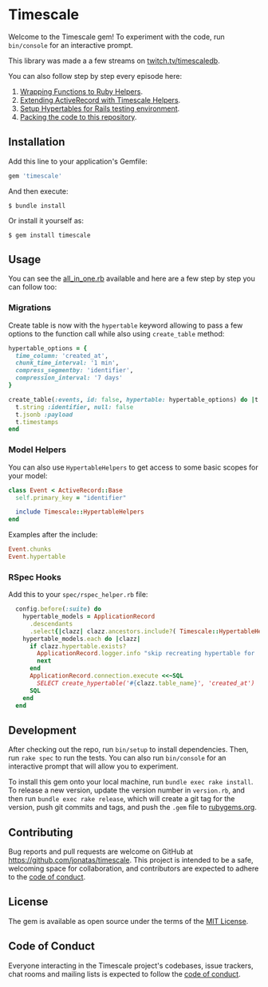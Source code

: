 # Timescale

Welcome to the Timescale gem! To experiment with the code, run `bin/console` for an interactive prompt.

This library was made a a few streams on [twitch.tv/timescaledb](https://twitch.tv/timescaledb).

You can also follow step by step every episode here:

1. [Wrapping Functions to Ruby Helpers](https://www.youtube.com/watch?v=hGPsUxLFAYk).
2. [Extending ActiveRecord with Timescale Helpers](https://www.youtube.com/watch?v=IEyJIHk1Clk).
3. [Setup Hypertables for Rails testing environment](https://www.youtube.com/watch?v=wM6hVrZe7xA).
4. [Packing the code to this repository](https://www.youtube.com/watch?v=CMdGAl_XlL4).


## Installation

Add this line to your application's Gemfile:

```ruby
gem 'timescale'
```

And then execute:

    $ bundle install

Or install it yourself as:

    $ gem install timescale

## Usage

You can see the [all_in_one.rb](examples/all_in_one.rb) available and here are
a few step by step you can follow too:

### Migrations

Create table is now with the `hypertable` keyword allowing to pass a few options
to the function call while also using `create_table` method:

```ruby
hypertable_options = {
  time_column: 'created_at',
  chunk_time_interval: '1 min',
  compress_segmentby: 'identifier',
  compression_interval: '7 days'
}

create_table(:events, id: false, hypertable: hypertable_options) do |t|
  t.string :identifier, null: false
  t.jsonb :payload
  t.timestamps
end
```

### Model Helpers

You can also use `HypertableHelpers` to get access to some basic scopes for your
model:

```ruby
class Event < ActiveRecord::Base
  self.primary_key = "identifier"

  include Timescale::HypertableHelpers
end
```

Examples after the include:

```ruby
Event.chunks
Event.hypertable
```

### RSpec Hooks

Add this to your `spec/rspec_helper.rb` file:

```ruby
  config.before(:suite) do
    hypertable_models = ApplicationRecord
      .descendants
      .select{|clazz| clazz.ancestors.include?( Timescale::HypertableHelpers)}
    hypertable_models.each do |clazz|
      if clazz.hypertable.exists?
        ApplicationRecord.logger.info "skip recreating hypertable for '#{clazz.table_name}'."
        next
      end
      ApplicationRecord.connection.execute <<~SQL
        SELECT create_hypertable('#{clazz.table_name}', 'created_at')
      SQL
    end
  end
```

## Development

After checking out the repo, run `bin/setup` to install dependencies. Then, run `rake spec` to run the tests. You can also run `bin/console` for an interactive prompt that will allow you to experiment.

To install this gem onto your local machine, run `bundle exec rake install`. To release a new version, update the version number in `version.rb`, and then run `bundle exec rake release`, which will create a git tag for the version, push git commits and tags, and push the `.gem` file to [rubygems.org](https://rubygems.org).

## Contributing

Bug reports and pull requests are welcome on GitHub at https://github.com/jonatas/timescale. This project is intended to be a safe, welcoming space for collaboration, and contributors are expected to adhere to the [code of conduct](https://github.com/jonatas/timescale/blob/master/CODE_OF_CONDUCT.md).

## License

The gem is available as open source under the terms of the [MIT License](https://opensource.org/licenses/MIT).

## Code of Conduct

Everyone interacting in the Timescale project's codebases, issue trackers, chat rooms and mailing lists is expected to follow the [code of conduct](https://github.com/jonatas/timescale/blob/master/CODE_OF_CONDUCT.md).
